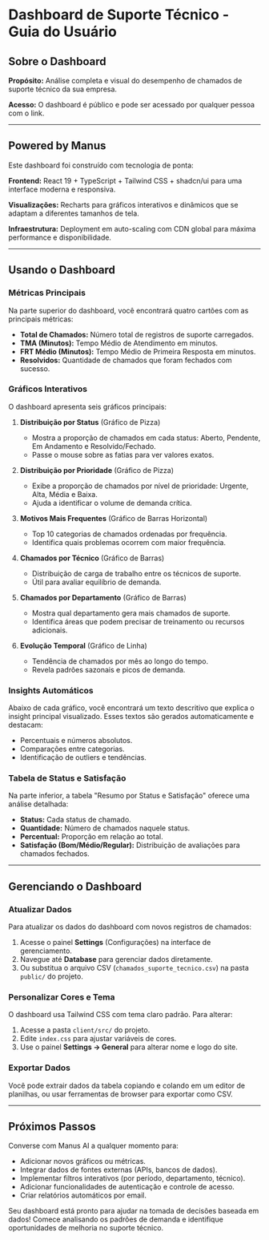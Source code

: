 # Dashboard de Suporte Técnico - Guia do Usuário

## Sobre o Dashboard

**Propósito:** Análise completa e visual do desempenho de chamados de suporte técnico da sua empresa.

**Acesso:** O dashboard é público e pode ser acessado por qualquer pessoa com o link.

---

## Powered by Manus

Este dashboard foi construído com tecnologia de ponta:

**Frontend:** React 19 + TypeScript + Tailwind CSS + shadcn/ui para uma interface moderna e responsiva.

**Visualizações:** Recharts para gráficos interativos e dinâmicos que se adaptam a diferentes tamanhos de tela.

**Infraestrutura:** Deployment em auto-scaling com CDN global para máxima performance e disponibilidade.

---

## Usando o Dashboard

### Métricas Principais

Na parte superior do dashboard, você encontrará quatro cartões com as principais métricas:

- **Total de Chamados:** Número total de registros de suporte carregados.
- **TMA (Minutos):** Tempo Médio de Atendimento em minutos.
- **FRT Médio (Minutos):** Tempo Médio de Primeira Resposta em minutos.
- **Resolvidos:** Quantidade de chamados que foram fechados com sucesso.

### Gráficos Interativos

O dashboard apresenta seis gráficos principais:

1. **Distribuição por Status** (Gráfico de Pizza)
   - Mostra a proporção de chamados em cada status: Aberto, Pendente, Em Andamento e Resolvido/Fechado.
   - Passe o mouse sobre as fatias para ver valores exatos.

2. **Distribuição por Prioridade** (Gráfico de Pizza)
   - Exibe a proporção de chamados por nível de prioridade: Urgente, Alta, Média e Baixa.
   - Ajuda a identificar o volume de demanda crítica.

3. **Motivos Mais Frequentes** (Gráfico de Barras Horizontal)
   - Top 10 categorias de chamados ordenadas por frequência.
   - Identifica quais problemas ocorrem com maior frequência.

4. **Chamados por Técnico** (Gráfico de Barras)
   - Distribuição de carga de trabalho entre os técnicos de suporte.
   - Útil para avaliar equilíbrio de demanda.

5. **Chamados por Departamento** (Gráfico de Barras)
   - Mostra qual departamento gera mais chamados de suporte.
   - Identifica áreas que podem precisar de treinamento ou recursos adicionais.

6. **Evolução Temporal** (Gráfico de Linha)
   - Tendência de chamados por mês ao longo do tempo.
   - Revela padrões sazonais e picos de demanda.

### Insights Automáticos

Abaixo de cada gráfico, você encontrará um texto descritivo que explica o insight principal visualizado. Esses textos são gerados automaticamente e destacam:

- Percentuais e números absolutos.
- Comparações entre categorias.
- Identificação de outliers e tendências.

### Tabela de Status e Satisfação

Na parte inferior, a tabela "Resumo por Status e Satisfação" oferece uma análise detalhada:

- **Status:** Cada status de chamado.
- **Quantidade:** Número de chamados naquele status.
- **Percentual:** Proporção em relação ao total.
- **Satisfação (Bom/Médio/Regular):** Distribuição de avaliações para chamados fechados.

---

## Gerenciando o Dashboard

### Atualizar Dados

Para atualizar os dados do dashboard com novos registros de chamados:

1. Acesse o painel **Settings** (Configurações) na interface de gerenciamento.
2. Navegue até **Database** para gerenciar dados diretamente.
3. Ou substitua o arquivo CSV (`chamados_suporte_tecnico.csv`) na pasta `public/` do projeto.

### Personalizar Cores e Tema

O dashboard usa Tailwind CSS com tema claro padrão. Para alterar:

1. Acesse a pasta `client/src/` do projeto.
2. Edite `index.css` para ajustar variáveis de cores.
3. Use o painel **Settings → General** para alterar nome e logo do site.

### Exportar Dados

Você pode extrair dados da tabela copiando e colando em um editor de planilhas, ou usar ferramentas de browser para exportar como CSV.

---

## Próximos Passos

Converse com Manus AI a qualquer momento para:

- Adicionar novos gráficos ou métricas.
- Integrar dados de fontes externas (APIs, bancos de dados).
- Implementar filtros interativos (por período, departamento, técnico).
- Adicionar funcionalidades de autenticação e controle de acesso.
- Criar relatórios automáticos por email.

Seu dashboard está pronto para ajudar na tomada de decisões baseada em dados! Comece analisando os padrões de demanda e identifique oportunidades de melhoria no suporte técnico.
